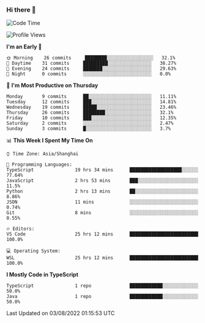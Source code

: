 ### Hi there 👋

<!--
**waynelwz/waynelwz** is a ✨ _special_ ✨ repository because its `README.md` (this file) appears on your GitHub profile.

Here are some ideas to get you started:

- 🔭 I’m currently working on ...
- 🌱 I’m currently learning ...
- 👯 I’m looking to collaborate on ...
- 🤔 I’m looking for help with ...
- 💬 Ask me about ...
- 📫 How to reach me: ...
- 😄 Pronouns: ...
- ⚡ Fun fact: ...
-->

<!--START_SECTION:waka-->
![Code Time](http://img.shields.io/badge/Code%20Time-0%20secs-blue)

![Profile Views](http://img.shields.io/badge/Profile%20Views-0-blue)

**I'm an Early 🐤** 

```text
🌞 Morning    26 commits     ████████░░░░░░░░░░░░░░░░░   32.1% 
🌆 Daytime    31 commits     █████████░░░░░░░░░░░░░░░░   38.27% 
🌃 Evening    24 commits     ███████░░░░░░░░░░░░░░░░░░   29.63% 
🌙 Night      0 commits      ░░░░░░░░░░░░░░░░░░░░░░░░░   0.0%

```
📅 **I'm Most Productive on Thursday** 

```text
Monday       9 commits      ██░░░░░░░░░░░░░░░░░░░░░░░   11.11% 
Tuesday      12 commits     ███░░░░░░░░░░░░░░░░░░░░░░   14.81% 
Wednesday    19 commits     █████░░░░░░░░░░░░░░░░░░░░   23.46% 
Thursday     26 commits     ████████░░░░░░░░░░░░░░░░░   32.1% 
Friday       10 commits     ███░░░░░░░░░░░░░░░░░░░░░░   12.35% 
Saturday     2 commits      ░░░░░░░░░░░░░░░░░░░░░░░░░   2.47% 
Sunday       3 commits      █░░░░░░░░░░░░░░░░░░░░░░░░   3.7%

```


📊 **This Week I Spent My Time On** 

```text
⌚︎ Time Zone: Asia/Shanghai

💬 Programming Languages: 
TypeScript               19 hrs 34 mins      ███████████████████░░░░░░   77.64% 
JavaScript               2 hrs 53 mins       ███░░░░░░░░░░░░░░░░░░░░░░   11.5% 
Python                   2 hrs 13 mins       ██░░░░░░░░░░░░░░░░░░░░░░░   8.86% 
JSON                     11 mins             ░░░░░░░░░░░░░░░░░░░░░░░░░   0.74% 
Git                      8 mins              ░░░░░░░░░░░░░░░░░░░░░░░░░   0.55%

🔥 Editors: 
VS Code                  25 hrs 12 mins      █████████████████████████   100.0%

💻 Operating System: 
WSL                      25 hrs 12 mins      █████████████████████████   100.0%

```

**I Mostly Code in TypeScript** 

```text
TypeScript               1 repo              ████████████░░░░░░░░░░░░░   50.0% 
Java                     1 repo              ████████████░░░░░░░░░░░░░   50.0%

```



 Last Updated on 03/08/2022 01:15:53 UTC
<!--END_SECTION:waka-->
